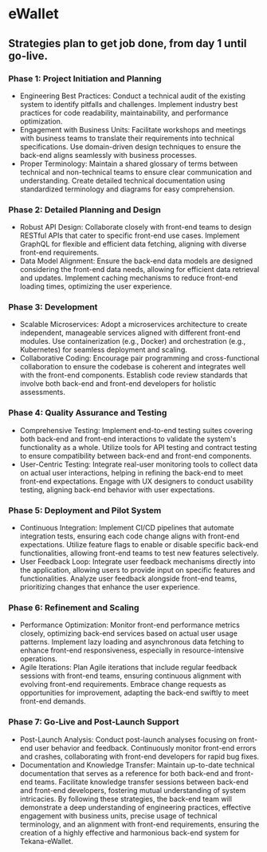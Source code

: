 # eWallet
## Strategies plan to get job done, from day 1 until go-live.
### Phase 1: Project Initiation and Planning
- Engineering Best Practices:
Conduct a technical audit of the existing system to identify pitfalls and challenges.
Implement industry best practices for code readability, maintainability, and performance optimization.
- Engagement with Business Units:
Facilitate workshops and meetings with business teams to translate their requirements into technical specifications.
Use domain-driven design techniques to ensure the back-end aligns seamlessly with business processes.
- Proper Terminology:
Maintain a shared glossary of terms between technical and non-technical teams to ensure clear communication and understanding.
Create detailed technical documentation using standardized terminology and diagrams for easy comprehension.
### Phase 2: Detailed Planning and Design
- Robust API Design:
Collaborate closely with front-end teams to design RESTful APIs that cater to specific front-end use cases.
Implement GraphQL for flexible and efficient data fetching, aligning with diverse front-end requirements.
- Data Model Alignment:
Ensure the back-end data models are designed considering the front-end data needs, allowing for efficient data retrieval and updates.
Implement caching mechanisms to reduce front-end loading times, optimizing the user experience.
### Phase 3: Development
- Scalable Microservices:
Adopt a microservices architecture to create independent, manageable services aligned with different front-end modules.
Use containerization (e.g., Docker) and orchestration (e.g., Kubernetes) for seamless deployment and scaling.
- Collaborative Coding:
Encourage pair programming and cross-functional collaboration to ensure the codebase is coherent and integrates well with the front-end components.
Establish code review standards that involve both back-end and front-end developers for holistic assessments.
### Phase 4: Quality Assurance and Testing
- Comprehensive Testing:
Implement end-to-end testing suites covering both back-end and front-end interactions to validate the system's functionality as a whole.
Utilize tools for API testing and contract testing to ensure compatibility between back-end and front-end components.
- User-Centric Testing:
Integrate real-user monitoring tools to collect data on actual user interactions, helping in refining the back-end to meet front-end expectations.
Engage with UX designers to conduct usability testing, aligning back-end behavior with user expectations.
### Phase 5: Deployment and Pilot System
- Continuous Integration:
Implement CI/CD pipelines that automate integration tests, ensuring each code change aligns with front-end expectations.
Utilize feature flags to enable or disable specific back-end functionalities, allowing front-end teams to test new features selectively.
- User Feedback Loop:
Integrate user feedback mechanisms directly into the application, allowing users to provide input on specific features and functionalities.
Analyze user feedback alongside front-end teams, prioritizing changes that enhance the user experience.
### Phase 6: Refinement and Scaling
- Performance Optimization:
Monitor front-end performance metrics closely, optimizing back-end services based on actual user usage patterns.
Implement lazy loading and asynchronous data fetching to enhance front-end responsiveness, especially in resource-intensive operations.
- Agile Iterations:
Plan Agile iterations that include regular feedback sessions with front-end teams, ensuring continuous alignment with evolving front-end requirements.
Embrace change requests as opportunities for improvement, adapting the back-end swiftly to meet front-end demands.
### Phase 7: Go-Live and Post-Launch Support
- Post-Launch Analysis:
Conduct post-launch analyses focusing on front-end user behavior and feedback.
Continuously monitor front-end errors and crashes, collaborating with front-end developers for rapid bug fixes.
- Documentation and Knowledge Transfer:
Maintain up-to-date technical documentation that serves as a reference for both back-end and front-end teams.
Facilitate knowledge transfer sessions between back-end and front-end developers, fostering mutual understanding of system intricacies.
By following these strategies, the back-end team will demonstrate a deep understanding of engineering practices, effective engagement with business units, precise usage of technical terminology, and an alignment with front-end requirements, ensuring the creation of a highly effective and harmonious back-end system for Tekana-eWallet.
